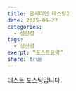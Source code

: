 ```yaml
---
title: 옵시디언 테스팅2
date: 2025-06-27
categories:
  - 생산성
tags:
  - 생산성
exerpt: “포스트요약“
share: true
---
```


테스트 포스팅입니다.

